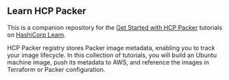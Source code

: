 ## Learn HCP Packer

This is a companion repository for the [Get Started with HCP Packer](https://learn.hashicorp.com/collections/packer/hcp-get-started) tutorials on [HashiCorp Learn](https://learn.hashicorp.com/). 

HCP Packer registry stores Packer image metadata, enabling you to track your image lifecycle. In this collection of tutorials, you will build an Ubuntu machine image, push its metadata to AWS, and reference the images in Terraform or Packer configuration.
